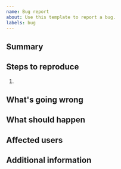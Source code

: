 ```yaml
---
name: Bug report
about: Use this template to report a bug.
labels: bug
---
```


## Summary

<!-- Provide a brief summary of the bug. -->

## Steps to reproduce

<!-- Provide detailed steps to reproduce the issue. Include any necessary code snippets, configuration settings, or input data. -->

1. 

## What's going wrong

<!-- Describe what is currently happening. -->

## What should happen

<!-- Describe what you expected to happen when the bug is solved. -->

## Affected users

<!-- Describe which and how many users this affects. -->

## Additional information

<!-- Provide any additional information, screenshots, or error messages that may be helpful in understanding the issue. Be as specific as possible.-->
